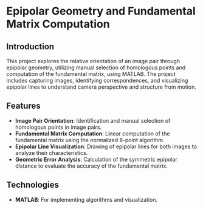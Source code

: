 # Epipolar Geometry and Fundamental Matrix Computation

## Introduction
This project explores the relative orientation of an image pair through epipolar geometry, utilizing manual selection of homologous points and computation of the fundamental matrix, using MATLAB. The project includes capturing images, identifying correspondences, and visualizing epipolar lines to understand camera perspective and structure from motion.

## Features
- **Image Pair Orientation**: Identification and manual selection of homologous points in image pairs.
- **Fundamental Matrix Computation**: Linear computation of the fundamental matrix using the normalized 8-point algorithm.
- **Epipolar Line Visualization**: Drawing of epipolar lines for both images to analyze their characteristics.
- **Geometric Error Analysis**: Calculation of the symmetric epipolar distance to evaluate the accuracy of the fundamental matrix.

## Technologies
- **MATLAB**: For implementing algorithms and visualization.

